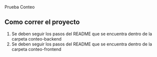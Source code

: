 Prueba Conteo

## Como correr el proyecto

1. Se deben seguir los pasos del README que se encuentra dentro de la carpeta conteo-backend
2. Se deben seguir los pasos del README que se encuentra dentro de la carpeta conteo-frontend
